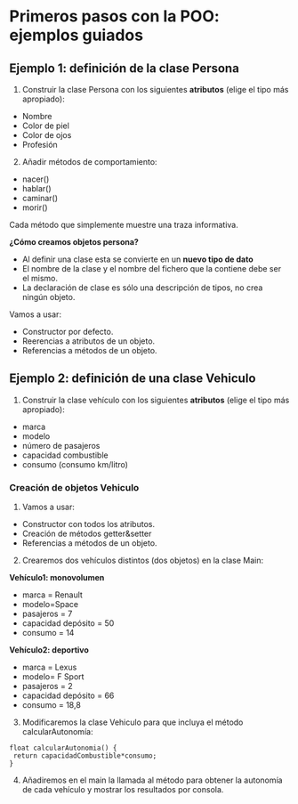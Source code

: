 # Primeros pasos con la POO: ejemplos guiados

## Ejemplo 1: definición de la clase Persona

1. Construir la clase Persona con los siguientes **atributos** (elige el tipo más apropiado):

- Nombre
- Color de piel
- Color de ojos
- Profesión

2. Añadir métodos de comportamiento:

- nacer()
- hablar()
- caminar()
- morir()

Cada método que simplemente muestre una traza informativa.

**¿Cómo creamos objetos persona?**

- Al definir una clase esta se convierte en un **nuevo tipo de dato**
- El nombre de la clase y el nombre del fichero que la contiene debe ser el mismo.
- La declaración de clase es sólo una descripción de tipos, no crea ningún objeto.

Vamos a usar:

- Constructor por defecto.
- Reerencias a atributos de un objeto.
- Referencias a métodos de un objeto.

## Ejemplo 2: definición de una clase Vehiculo

1. Construir la clase vehículo con los siguientes **atributos** (elige el tipo más apropiado):

- marca
- modelo
- número de pasajeros
- capacidad combustible
- consumo (consumo km/litro)

###  Creación de objetos Vehiculo

1. Vamos a usar:

- Constructor con todos los atributos. 
- Creación de métodos getter&setter
- Referencias a métodos de un objeto.

2. Crearemos dos vehículos distintos (dos objetos) en la clase Main:

**Vehículo1: monovolumen**

- marca = Renault
- modelo=Space
- pasajeros = 7
- capacidad depósito = 50
- consumo = 14

**Vehículo2: deportivo**

- marca = Lexus
- modelo= F Sport
- pasajeros = 2
- capacidad depósito = 66
- consumo = 18,8

3. Modificaremos la clase Vehiculo para que incluya el método calcularAutonomía:

```
float calcularAutonomia() {
 return capacidadCombustible*consumo;
}

```
4. Añadiremos en el main la llamada al método para obtener la autonomía de cada vehículo y mostrar los resultados por consola.
